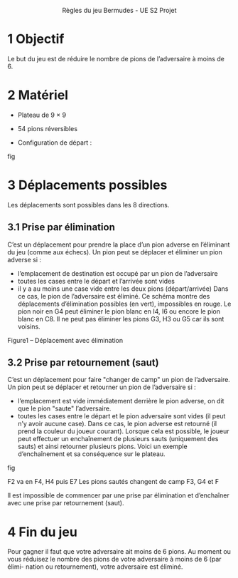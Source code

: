 
<p align="center">
Règles du jeu Bermudes - UE S2 Projet
</p>

# 1 Objectif

Le but du jeu est de réduire le nombre de pions de l’adversaire à moins de 6.

# 2 Matériel


- Plateau de 9 × 9

- 54 pions réversibles

- Configuration de départ :


fig

# 3 Déplacements possibles

Les déplacements sont possibles dans les 8 directions.

## 3.1 Prise par élimination

C’est un déplacement pour prendre la place d’un pion adverse en l’éliminant du jeu (comme aux
échecs).
Un pion peut se déplacer et éliminer un pion adverse si :
- l’emplacement de destination est occupé par un pion de l’adversaire
- toutes les cases entre le départ et l’arrivée sont vides
- il y a au moins une case vide entre les deux pions (départ/arrivée)
Dans ce cas, le pion de l’adversaire est éliminé.
Ce schéma montre des déplacements d’élimination possibles (en vert), impossibles en rouge. Le
pion noir en G4 peut éliminer le pion blanc en I4, I6 ou encore le pion blanc en C8. Il ne peut pas
éliminer les pions G3, H3 ou G5 car ils sont voisins.

Figure1 – Déplacement avec élimination

## 3.2 Prise par retournement (saut)

C’est un déplacement pour faire "changer de camp" un pion de l’adversaire.
Un pion peut se déplacer et retourner un pion de l’adversaire si :
- l’emplacement est vide immédiatement derrière le pion adverse, on dit que le pion "saute"
l’adversaire.
- toutes les cases entre le départ et le pion adversaire sont vides (il peut n’y avoir aucune case).
Dans ce cas, le pion adverse est retourné (il prend la couleur du joueur courant).
Lorsque cela est possible, le joueur peut effectuer un enchaînement de plusieurs sauts (uniquement
des sauts) et ainsi retourner plusieurs pions.
Voici un exemple d’enchaînement et sa conséquence sur le plateau.

fig

F2 va en F4, H4 puis E7 Les pions sautés changent de camp F3, G4 et F

Il est impossible de commencer par une prise par élimination et d’enchaîner avec une prise par
retournement (saut).

# 4 Fin du jeu

Pour gagner il faut que votre adversaire ait moins de 6 pions.
Au moment ou vous réduisez le nombre des pions de votre adversaire à moins de 6 (par élimi-
nation ou retournement), votre adversaire est éliminé.


